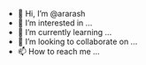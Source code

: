 - 👋 Hi, I’m @ararash
- 👀 I’m interested in ...
- 🌱 I’m currently learning ...
- 💞️ I’m looking to collaborate on ...
- 📫 How to reach me ...

<!---
ararash/ararash is a ✨ special ✨ repository because its `README.md` (this file) appears on your GitHub profile.
You can click the Preview link to take a look at your changes.
--->
